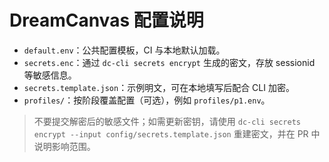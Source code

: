 # DreamCanvas 配置说明

- `default.env`：公共配置模板，CI 与本地默认加载。
- `secrets.enc`：通过 `dc-cli secrets encrypt` 生成的密文，存放 sessionid 等敏感信息。
- `secrets.template.json`：示例明文，可在本地填写后配合 CLI 加密。
- `profiles/`：按阶段覆盖配置（可选），例如 `profiles/p1.env`。

> 不要提交解密后的敏感文件；如需更新密钥，请使用 `dc-cli secrets encrypt --input config/secrets.template.json` 重建密文，并在 PR 中说明影响范围。
